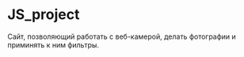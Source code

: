 # JS_project

Сайт, позволяющий работать с веб-камерой, делать фотографии и приминять к ним фильтры.
